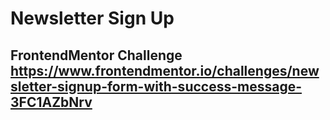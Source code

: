 # Newsletter Sign Up

## FrontendMentor Challenge https://www.frontendmentor.io/challenges/newsletter-signup-form-with-success-message-3FC1AZbNrv
